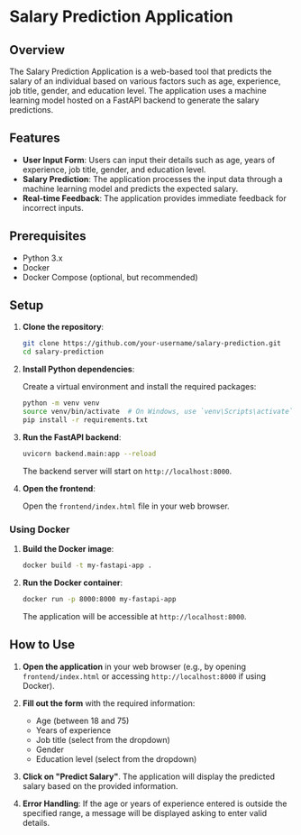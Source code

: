 # Salary Prediction Application

## Overview

The Salary Prediction Application is a web-based tool that predicts the salary of an individual based on various factors such as age, experience, job title, gender, and education level. The application uses a machine learning model hosted on a FastAPI backend to generate the salary predictions.

## Features

- **User Input Form**: Users can input their details such as age, years of experience, job title, gender, and education level.
- **Salary Prediction**: The application processes the input data through a machine learning model and predicts the expected salary.
- **Real-time Feedback**: The application provides immediate feedback for incorrect inputs.

## Prerequisites

- Python 3.x
- Docker
- Docker Compose (optional, but recommended)

## Setup

1. **Clone the repository**:

    ```bash
    git clone https://github.com/your-username/salary-prediction.git
    cd salary-prediction
    ```

2. **Install Python dependencies**:

    Create a virtual environment and install the required packages:

    ```bash
    python -m venv venv
    source venv/bin/activate  # On Windows, use `venv\Scripts\activate`
    pip install -r requirements.txt
    ```

3. **Run the FastAPI backend**:

    ```bash
    uvicorn backend.main:app --reload
    ```

    The backend server will start on `http://localhost:8000`.

4. **Open the frontend**:

    Open the `frontend/index.html` file in your web browser.

### Using Docker

1. **Build the Docker image**:

    ```bash
    docker build -t my-fastapi-app .
    ```

2. **Run the Docker container**:

    ```bash
    docker run -p 8000:8000 my-fastapi-app
    ```

    The application will be accessible at `http://localhost:8000`.

## How to Use

1. **Open the application** in your web browser (e.g., by opening `frontend/index.html` or accessing `http://localhost:8000` if using Docker).

2. **Fill out the form** with the required information:
    - Age (between 18 and 75)
    - Years of experience
    - Job title (select from the dropdown)
    - Gender
    - Education level (select from the dropdown)

3. **Click on "Predict Salary"**. The application will display the predicted salary based on the provided information.

4. **Error Handling**: If the age or years of experience entered is outside the specified range, a message will be displayed asking to enter valid details.

